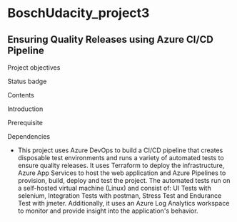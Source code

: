 # BoschUdacity_project3

## Ensuring Quality Releases using Azure CI/CD Pipeline

Project objectives

Status badge

Contents


Introduction

Prerequisite

Dependencies

- This project uses Azure DevOps to build a CI/CD pipeline that creates disposable test environments and runs a variety of automated tests to ensure quality releases. It uses Terraform to deploy the infrastructure, Azure App Services to host the web application and Azure Pipelines to provision, build, deploy and test the project. The automated tests run on a self-hosted virtual machine (Linux) and consist of: UI Tests with selenium, Integration Tests with postman, Stress Test and Endurance Test with jmeter. Additionally, it uses an Azure Log Analytics workspace to monitor and provide insight into the application's behavior.





